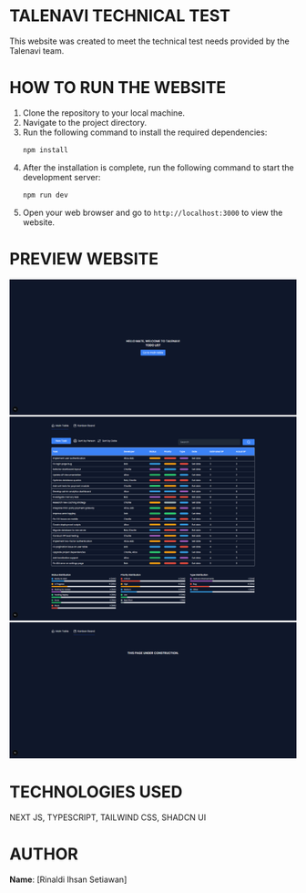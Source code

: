 # TALENAVI TECHNICAL TEST

This website was created to meet the technical test needs provided by the Talenavi team.

# HOW TO RUN THE WEBSITE

1. Clone the repository to your local machine.
2. Navigate to the project directory.
3. Run the following command to install the required dependencies:
   ```bash
   npm install
   ```
4. After the installation is complete, run the following command to start the development server:
   ```bash
   npm run dev
   ```
5. Open your web browser and go to `http://localhost:3000` to view the website.

# PREVIEW WEBSITE

![Screenshot](./public/screenshot/home-todo.png)
![Screenshot](./public/screenshot/main-table-todo.png)
![Screenshot](./public/screenshot/kanban-todo.png)

# TECHNOLOGIES USED

NEXT JS, TYPESCRIPT, TAILWIND CSS, SHADCN UI

# AUTHOR
**Name**: [Rinaldi Ihsan Setiawan]
